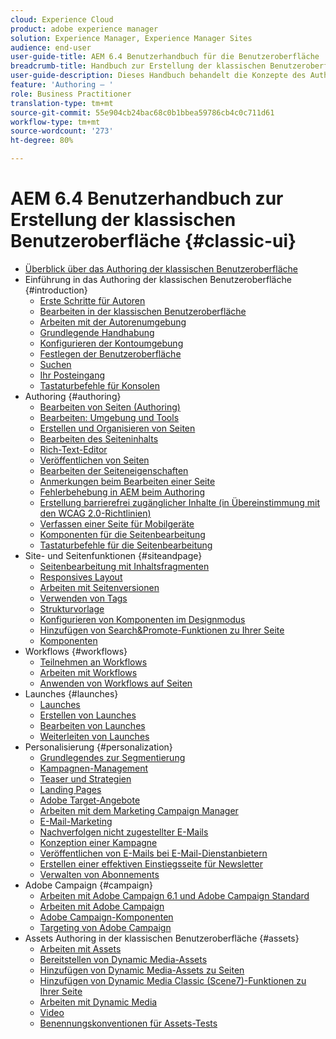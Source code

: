 ```yaml
---
cloud: Experience Cloud
product: adobe experience manager
solution: Experience Manager, Experience Manager Sites
audience: end-user
user-guide-title: AEM 6.4 Benutzerhandbuch für die Benutzeroberfläche
breadcrumb-title: Handbuch zur Erstellung der klassischen Benutzeroberfläche
user-guide-description: Dieses Handbuch behandelt die Konzepte des Authoring in AEM in der klassischen Benutzeroberfläche.
feature: 'Authoring – '
role: Business Practitioner
translation-type: tm+mt
source-git-commit: 55e904cb24bac68c0b1bbea59786cb4c0c711d61
workflow-type: tm+mt
source-wordcount: '273'
ht-degree: 80%

---
```



# AEM 6.4 Benutzerhandbuch zur Erstellung der klassischen Benutzeroberfläche {#classic-ui}

+ [Überblick über das Authoring der klassischen Benutzeroberfläche](home.md)
+ Einführung in das Authoring der klassischen Benutzeroberfläche {#introduction}
   + [Erste Schritte für Autoren](classic-page-author-first-steps.md)
   + [Bearbeiten in der klassischen Benutzeroberfläche](classicui.md)
   + [Arbeiten mit der Autorenumgebung](author-env.md)
   + [Grundlegende Handhabung](author-env-basic-handling.md)
   + [Konfigurieren der Kontoumgebung](author-env-user-props.md)
   + [Festlegen der Benutzeroberfläche](author-env-select-ui.md)
   + [Suchen](author-env-search.md)
   + [Ihr Posteingang](author-env-inbox.md)
   + [Tastaturbefehle für Konsolen](author-env-keyboard-shortcuts.md)
+ Authoring {#authoring}
   + [Bearbeiten von Seiten (Authoring)](classic-page-author.md)
   + [Bearbeiten: Umgebung und Tools](classic-page-author-env-tools.md)
   + [Erstellen und Organisieren von Seiten](classic-page-author-manage-pages.md)
   + [Bearbeiten des Seiteninhalts](classic-page-author-edit-content.md)
   + [Rich-Text-Editor](classic-page-author-rich-text-editor.md)
   + [Veröffentlichen von Seiten](classic-page-author-publish-pages.md)
   + [Bearbeiten der Seiteneigenschaften](classic-page-author-edit-page-properties.md)
   + [Anmerkungen beim Bearbeiten einer Seite](classic-page-author-annotations.md)
   + [Fehlerbehebung in AEM beim Authoring](classic-page-author-troubleshooting.md)
   + [Erstellung barrierefrei zugänglicher Inhalte (in Übereinstimmung mit den WCAG 2.0-Richtlinien) ](classic-page-author-accessible-content.md)
   + [Verfassen einer Seite für Mobilgeräte](classic-feature-mobile.md)
   + [Komponenten für die Seitenbearbeitung](classic-page-author-edit-mode.md)
   + [Tastaturbefehle für die Seitenbearbeitung](classic-page-author-keyboard-shortcuts.md)
+ Site- und Seitenfunktionen {#siteandpage}
   + [Seitenbearbeitung mit Inhaltsfragmenten](classic-page-author-content-fragments.md)
   + [Responsives Layout](classic-page-author-responsive-layout.md)
   + [Arbeiten mit Seitenversionen](classic-page-author-work-with-versions.md)
   + [Verwenden von Tags](classic-feature-tags.md)
   + [Strukturvorlage](classic-feature-scaffolding.md)
   + [Konfigurieren von Komponenten im Designmodus](classic-page-author-design-mode.md)
   + [Hinzufügen von Search&amp;Promote-Funktionen zu Ihrer Seite](classic-feature-search-promote.md)
   + [Komponenten](classic-page-author-default-components.md)
+ Workflows {#workflows}
   + [Teilnehmen an Workflows](classic-workflows-participating.md)
   + [Arbeiten mit Workflows](classic-workflows.md)
   + [Anwenden von Workflows auf Seiten ](classic-workflows-applying.md)
+ Launches {#launches}
   + [Launches](classic-launches.md)
   + [Erstellen von Launches](classic-launches-creating.md)
   + [Bearbeiten von Launches](classic-launches-editing.md)
   + [Weiterleiten von Launches](classic-launches-promoting.md)
+ Personalisierung  {#personalization}
   + [Grundlegendes zur Segmentierung](classic-personalization-campaigns-segmentation.md)
   + [Kampagnen-Management](classic-personalization-campaigns.md)
   + [Teaser und Strategien](classic-personalization-campaigns-teasers-strategy.md)
   + [Landing Pages](classic-personalization-campaigns-landingpage.md)
   + [Adobe Target-Angebote](classic-personalization-campaigns-target-offers.md)
   + [Arbeiten mit dem Marketing Campaign Manager](classic-personalization-campaigns-mktg-manager.md)
   + [E-Mail-Marketing](classic-personalization-campaigns-email.md)
   + [Nachverfolgen nicht zugestellter E-Mails](classic-personalization-campaigns-email-tracking-bounces.md)
   + [Konzeption einer Kampagne](classic-personalization-campaigns-setting-up-your.md)
   + [Veröffentlichen von E-Mails bei E-Mail-Dienstanbietern](classic-personalization-campaigns-email-newsletters.md)
   + [Erstellen einer effektiven Einstiegsseite für Newsletter](classic-personalization-campaigns-email-landingpage.md)
   + [Verwalten von Abonnements](classic-personalization-campaigns-email-subscriptions.md)
+ Adobe Campaign {#campaign}
   + [Arbeiten mit Adobe Campaign 6.1 und Adobe Campaign Standard](classic-personalization-ac-campaign.md)
   + [Arbeiten mit Adobe Campaign](classic-personalization-ac.md)
   + [Adobe Campaign-Komponenten](classic-personalization-ac-components.md)
   + [Targeting von Adobe Campaign](classic-personalization-ac-target.md)
+ Assets Authoring in der klassischen Benutzeroberfläche {#assets}
   + [Arbeiten mit Assets](classicui-assets.md)
   + [Bereitstellen von Dynamic Media-Assets](dynamic-media-assets-delivering.md)
   + [Hinzufügen von Dynamic Media-Assets zu Seiten](dynamic-media-assets-adding-to-page.md)
   + [Hinzufügen von Dynamic Media Classic (Scene7)-Funktionen zu Ihrer Seite](manage-assets-classic-s7.md)
   + [Arbeiten mit Dynamic Media](dynamic-media-assets.md)
   + [Video](manage-assets-classic-s7-video.md)
   + [Benennungskonventionen für Assets-Tests](asset-naming-conventions.md)